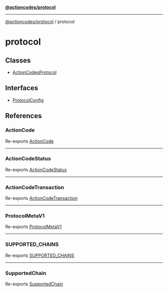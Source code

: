 [**@actioncodes/protocol**](../README.md)

***

[@actioncodes/protocol](../modules.md) / protocol

# protocol

## Classes

- [ActionCodesProtocol](classes/ActionCodesProtocol.md)

## Interfaces

- [ProtocolConfig](interfaces/ProtocolConfig.md)

## References

### ActionCode

Re-exports [ActionCode](../actioncode/classes/ActionCode.md)

***

### ActionCodeStatus

Re-exports [ActionCodeStatus](../actioncode/type-aliases/ActionCodeStatus.md)

***

### ActionCodeTransaction

Re-exports [ActionCodeTransaction](../actioncode/interfaces/ActionCodeTransaction.md)

***

### ProtocolMetaV1

Re-exports [ProtocolMetaV1](../meta/interfaces/ProtocolMetaV1.md)

***

### SUPPORTED\_CHAINS

Re-exports [SUPPORTED_CHAINS](../constants/variables/SUPPORTED_CHAINS.md)

***

### SupportedChain

Re-exports [SupportedChain](../constants/type-aliases/SupportedChain.md)
